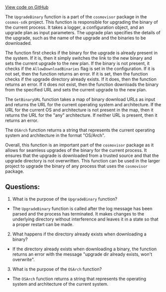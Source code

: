 [View code on GitHub](https://github.com/cosmos/cosmos-sdk/blob/main/tools/cosmovisor/upgrade.go)

The `UpgradeBinary` function is a part of the `cosmovisor` package in the `cosmos-sdk` project. This function is responsible for upgrading the binary of the current process. It takes a logger, a configuration object, and an upgrade plan as input parameters. The upgrade plan specifies the details of the upgrade, such as the name of the upgrade and the binaries to be downloaded.

The function first checks if the binary for the upgrade is already present in the system. If it is, then it simply switches the link to the new binary and sets the current upgrade to the new plan. If the binary is not present, it checks if the `AllowDownloadBinaries` flag is set in the configuration. If it is not set, then the function returns an error. If it is set, then the function checks if the upgrade directory already exists. If it does, then the function returns an error. If it does not exist, then the function downloads the binary from the specified URL and sets the current upgrade to the new plan.

The `GetBinaryURL` function takes a map of binary download URLs as input and returns the URL for the current operating system and architecture. If the URL for the current OS and architecture is not present in the map, then it returns the URL for the "any" architecture. If neither URL is present, then it returns an error.

The `OSArch` function returns a string that represents the current operating system and architecture in the format "OS/Arch".

Overall, this function is an important part of the `cosmovisor` package as it allows for seamless upgrades of the binary for the current process. It ensures that the upgrade is downloaded from a trusted source and that the upgrade directory is not overwritten. This function can be used in the larger project to upgrade the binary of any process that uses the `cosmovisor` package.
## Questions: 
 1. What is the purpose of the `UpgradeBinary` function?
- The `UpgradeBinary` function is called after the log message has been parsed and the process has terminated. It makes changes to the underlying directory without interference and leaves it in a state so that a proper restart can be made.

2. What happens if the directory already exists when downloading a binary?
- If the directory already exists when downloading a binary, the function returns an error with the message "upgrade dir already exists, won't overwrite".

3. What is the purpose of the `OSArch` function?
- The `OSArch` function returns a string that represents the operating system and architecture of the current system.